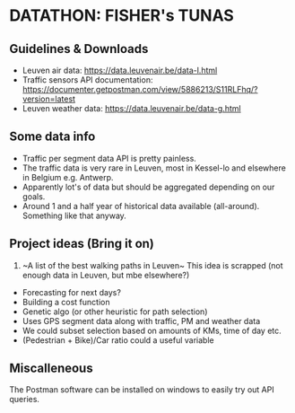 # DATATHON: FISHER's TUNAS

## Guidelines & Downloads

* Leuven air data: https://data.leuvenair.be/data-l.html
* Traffic sensors API documentation: https://documenter.getpostman.com/view/5886213/S11RLFhq/?version=latest
* Leuven weather data: https://data.leuvenair.be/data-g.html

## Some data info

* Traffic per segment data API is pretty painless.
* The traffic data is very rare in Leuven, most in Kessel-lo and elsewhere in Belgium e.g. Antwerp.  
* Apparently lot's of data but should be aggregated depending on our goals. 
* Around 1 and a half year of historical data available (all-around). Something like that anyway. 

## Project ideas (Bring it on)

1. ~A list of the best walking paths in Leuven~
This idea is scrapped (not enough data in Leuven, but mbe elsewhere?)
  * Forecasting for next days? 
  * Building a cost function
  * Genetic algo (or other heuristic for path selection)
  * Uses GPS segment data along with traffic, PM and weather data
  * We could subset selection based on amounts of KMs, time of day etc. 
  * (Pedestrian + Bike)/Car ratio could a useful variable

## Miscalleneous

The Postman software can be installed on windows to easily try out API queries. 
